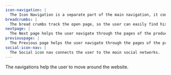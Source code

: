 ```yaml
---
icon-navigation: |
  The Icon Navigation is a separate part of the main navigation, it connects the user to his profile, cart and currency picker.
breadcrumbs: |
  The bread crumbs track the open page, so the user can easily find his position and the way back.
nextpage: |
  The Next page helps the user navigate through the pages of the products forward.
previouspage: |
  The Previous page helps the user navigate through the pages of the products backward.
social-icon-nav: |
  The Social icon nav connects the user to the main social networks.
---
```


The navigations help the user to move around the website.
